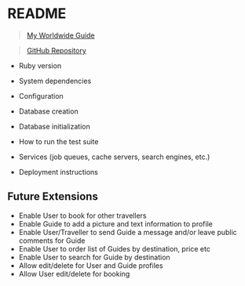 # README

> [My Worldwide Guide](http://mr-worldwide-guide.herokuapp.com/)

> [GitHub Repository](https://github.com/t-hnh10/mr-worldwide-guide)

* Ruby version

* System dependencies

* Configuration

* Database creation

* Database initialization

* How to run the test suite

* Services (job queues, cache servers, search engines, etc.)

* Deployment instructions

## Future Extensions
- Enable User to book for other travellers
- Enable Guide to add a picture and text information to profile
- Enable User/Traveller to send Guide a message and/or leave public comments for Guide
- Enable User to order list of Guides by destination, price etc
- Enable User to search for Guide by destination
- Allow edit/delete for User and Guide profiles
- Allow User edit/delete for booking
